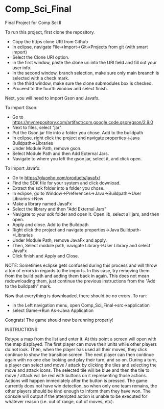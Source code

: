# Comp_Sci_Final
Final Project for Comp Sci II

To run this project, first clone the repository.
 - Copy the https clone URI from Github
 - In eclipse, navigate File->Import->Git->Projects from git (with smart import)
 - Select the Clone URI option. 
 - In the first window, paste the clone uri into the URI field and fill out your user info.
 - In the second window, branch selection, make sure only main breanch is selected  with a check mark.
 - In the third window, make sure the clone submodules box is checked.
 - Proceed to the fourth window and select finish.

Next, you will need to import Gson and Javafx.

To import Gson:
 - Go to https://mvnrepository.com/artifact/com.google.code.gson/gson/2.9.0
 - Next to files, select "jar"
 - Put the Gson jar file into a folder you chose.
  Add to the buildpath
 - In eclipse, right click the project and navigate properties->Java Buildpath->Libraries
 - Under Module Path, remove gson.
 - Select Module Path and then Add External Jars.
 - Navigate to where you left the gson jar, select it, and click open.

To import Javafx:
 - Go to https://gluonhq.com/products/javafx/
 - Find the SDK file for your system and click download.
 - Extract the sdk folder into a folder you chose.
 - In eclipse, go to Window->Preferences->Java->Buildpath->User Libraries->New
 - Make a library named JavaFx
 - Select the library and then "Add External Jars"
 - Navigate to your sdk folder and open it. Open lib, select all jars, and then open.
 - Apply and close.
  Add to the Buildpath
 - Right click the project and navigate properties->Java Buildpath->Libraries
 - Under Module Path, remove JavaFx and apply.
 - Then, Select module path, navigate Library->User Library and select JavaFx
 - Click finish and Apply and Close.

NOTE: Sometimes eclipse gets confused during this process and will throw a ton of errors
      in regards to the imports. In this case, try removing them from the build path and
      adding them back in again. This does not mean redownloading them, just continue the 
      previous instructions from the "Add to the buildpath" mark.
      
Now that everything is downloaded, there should be no errors. To run:
 - In the Left navigation menu, open Comp_Sci_Final->src->application
 - select Game->Run As->Java Application

Congrats! The game should now be running properly!

INSTRUCTIONS:

Retype a map from the list and enter it. At this point a screen will open with the map displayed. The first player can move their units while other players do not look. Then, when the player has used all their moves, they click continue to show the transition screen. The next player can then continue again with no one else looking and play their turn, and so on. During a turn, a player can select and move / attack by clicking the tiles and selecting the move and attack icons. The selected tile will be blue and then the tile to move / attack will be red with buttons on it representing those actions. Actions will happen immediately after the button is pressed. The game currently does not have win detection, so when only one team remains, the other players should be kind enough to inform them they have won. The console will output if the attempted action is unable to be executed for whatever reason (i.e. out of range, out of moves, etc).
